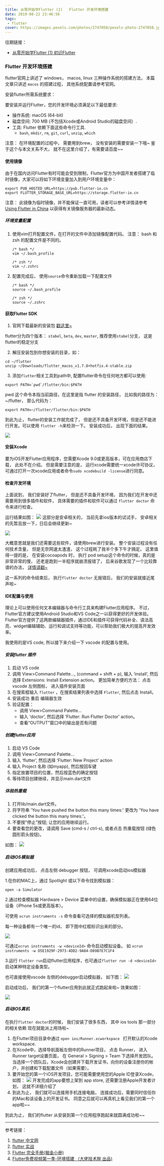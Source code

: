 ```yaml
---
title: 从零开始学Flutter (2)   Flutter 开发环境搭建
date: 2019-08-22 23:46:58
tags:
 - flutter
cover: https://images.pexels.com/photos/2747050/pexels-photo-2747050.jpeg?auto=compress&cs=tinysrgb&dpr=2&w=500
---
```


往期链接：

- [从零开始学Flutter (1) 初识Flutter](https://lucinexl.github.io/2019/08/21/flutter1/)


### Flutter 开发环境搭建

flutter官网上讲述了 windows， macos, linux 三种操作系统的搭建方法， 本篇文章只讲述 `macos` 的搭建过程， 其他系统配置请参考官网。

安装flutter所需系统要求：

要安装并运行Flutter，您的开发环境必须满足以下最低要求:
- 操作系统: macOS (64-bit)
- 磁盘空间: 700 MB (不包括Xcode或Android Studio的磁盘空间）.
- 工具: Flutter 依赖下面这些命令行工具.
   - `bash`, `mkdir`, `rm`, `git`, `curl`, `unzip`, `which`

注意： 在环境配置的过程中， 需要用到brew， 没有安装的需要安装一下哦~ 鉴于这个与本文关系不大， 就不在这里介绍了，有需要请百度~~


#### 使用镜像

由于在国内访问Flutter有时可能会受到限制，Flutter官方为中国开发者搭建了临时镜像，大家可以将如下环境变量加入到用户环境变量中：

```
export PUB_HOSTED_URL=https://pub.flutter-io.cn
export FLUTTER_STORAGE_BASE_URL=https://storage.flutter-io.cn
```

注意： 此镜像为临时镜像，并不能保证一直可用，读者可以参考详情请参考 [Using Flutter in China](https://github.com/flutter/flutter/wiki) 以获得有关镜像服务器的最新动态。

##### 环境变量配置

1. 使用vim打开配置文件，在打开的文件中添加镜像配置代码。
   注意： bash 和 zsh 的配置文件是不同的。

   ```
   /* bash */
   vim ~/.bash_profile

   /* zsh */
   vim ~/.zshrc
   ```

2. 配置完成后， 使用`source`命令重新加载一下配置文件
   ```
   /* bash */
   source ~/.bash_profile

   /* zsh */
   source ~/.zshrc
   ```

#### 获取Flutter SDK

1. 官网下载最新的安装包  [戳这里~](https://flutter.dev/docs/development/tools/sdk/releases?tab=macos#macos)

flutter分为四个版本： `stabel`, `beta`, `dev`, `master`, 推荐使用`stabel`分支， 这是flutter的稳定分支

2. 解压安装包到你想安装的目录，如：

```
cd ~/flutter
unzip ~/Downloads/flutter_macos_v1.7.8+hotfix.4-stable.zip
```

3. 添加`flutter`相关工具到path中, 配置flutter命令在任何地方都可以使用:

```
export PATH=`pwd`/flutter/bin:$PATH
```

pwd 这个命令本指当前路径，在这里是指 flutter 的安装路径， 比如我的路径为： ~/flutter， 那么代码为：
```
export PATH=~/flutter/flutter/bin:$PATH
```

到此为止， flutter的安装工作就完成了， 但是还不具备开发环境，但是还不能进行开发。可以使用 `flutter -h`来检测一下。
安装成功后， 出现下面的结果。


![](https://tva1.sinaimg.cn/large/007S8ZIlly1gf500cn5myj30u00zydx2.jpg)


#### 安装Xcode

 要为iOS开发Flutter应用程序，您需要Xcode 9.0或更高版本，可在应用商店下载， 此处不在介绍。 但是需要注意的是， 运行xcode需要统一xcode许可协议， 可通过打开一次xcode应用或者命令`sudo xcodebuild -license`进行同意。

#### 检查开发环境

上面说到， 我们安装好了flutter， 但是还不具备开发环境， 因为我们在开发中还需要用到很多插件和软件， 具体需要的插件和软件可以通过 `flutter doctor` 命令来进行检查。

运行结果如图：
![](https://tva1.sinaimg.cn/large/007S8ZIlly1gf500tivqzj31tc0os7qo.jpg)
这部分是安卓相关的， 当前先拿ios版本的试试手， 安卓相关的先暂且放一下，日后会继续更新~

![](https://tva1.sinaimg.cn/large/007S8ZIlly1gf501c0odnj312v0u04qp.jpg)

大概意思就是我们还需要这些软件，请使用brew进行安装。
整个安装过程没有任何技术含量， 但是无奈网速太渣渣， 这个过程耗了我半个多下午才搞定。
这里值得一提的是， 在安装cocoapods 时， 执行 pod setup这个命令的时候，真的是非常非常的慢， 还老是跑到一半程序就崩溃报错了， 后来谷歌发现了一个比较靠谱的办法， [详情请戳~](https://lucinexl.github.io/2019/08/22/pod-setup/)

这一系列的命令结束后， 执行`flutter doctor` 无报错后， 我们的安装就接近尾声啦~

#### IDE配置与使用

理论上可以使用任何文本编辑器与命令行工具来构建Flutter应用程序。 不过，Flutter官方建议使用Android Studio和VS Code之一以获得更好的开发体验。Flutter官方提供了这两款编辑器插件，通过IDE和插件可获得代码补全、语法高亮、widget编辑辅助、运行和调试支持等功能，可以帮助我们极大的提高开发效率。

我使用的是VS code, 所以接下来介绍一下 vscode 的配置与使用。

##### 安装flutter 插件

1. 启动 VS code
2. 调用 View>Command Palette..., (command + shift + p), 输入 ‘install’, 然后选择 Extensions: Install Extension action。
 更加简单方便的方法： 点击 vscode 左侧图标， 进入插件安装页面
3. 在搜索框输入 `flutter` ，在搜索结果列表中选择 `Flutter`, 然后点击 Install。
4. 安装成功 重启 编辑器生效
5. 验证配置：
   - 调用 View>Command Palette…
   - 输入 ‘doctor’, 然后选择 ‘Flutter: Run Flutter Doctor’ action。
   - 查看“OUTPUT”窗口中的输出是否有问题

##### 创建flutter应用

1. 启动 VS Code
2. 调用 View>Command Palette…
3. 输入 ‘flutter’, 然后选择 ‘Flutter: New Project’ action
4. 输入 Project 名称 (如myapp), 然后按回车键
5. 指定放置项目的位置，然后按蓝色的确定按钮
6. 等待项目创建继续，并显示main.dart文件

##### 体验热重载

1. 打开lib/main.dart文件。
2. 将字符串 'You have pushed the button this many times:' 更改为 'You have clicked the button this many times:'。
3. 不要按“停止”按钮; 让您的应用继续运行。
4. 要查看您的更改，请调用 Save (cmd-s / ctrl-s), 或者点击 热重载按钮 (绿色圆形箭头按钮)。

如图：
![](https://user-gold-cdn.xitu.io/2019/8/22/16cb9cedafbb7565?w=566&h=76&f=png&s=6096)

##### 启动IOS模拟器

创建应用成功后， 点击左侧 debugger 按钮， 可调用xcode启动ios模拟器

1.在你的MAC上，通过 Spotlight 或以下命令找到模拟器：

```
open -a Simulator
```

2.通过检查模拟器 Hardware > Device 菜单中的设置，确保模拟器正在使用64位设备（iPhone 5s或更高版本）。

  可使用 `xcrun instruments -s` 命令查看可选择的模拟器机型列表。

  每一种设备都有一个唯一的id， 即下图中红框标识出来的部分。

   ![](https://user-gold-cdn.xitu.io/2019/8/22/16cb9dd899b54087?w=1280&h=288&f=png&s=117877)

  可通过`xcrun instruments -w <deviceId>` 命令启动模拟设备。 如 `xcrun instruments -w D5E1929F-2973-4DD2-9A84-D89B7E7C1F4`

3.运行 `flutter run`启动flutter应用程序，也可通过`flutter run -d <deviceId> `启动某种特定设备类型。


也可直接使用vscode 左侧的debugger启动模拟器， 如下图：
![](https://user-gold-cdn.xitu.io/2019/8/22/16cb9ca245470940?w=1848&h=1004&f=png&s=238331)

启动成功后， 我们的第一个flutter应用到此就正式跑起来啦~   效果如图：

![](https://user-gold-cdn.xitu.io/2019/8/22/16cb9cc4c5b3ec34?w=762&h=1622&f=png&s=92542)


##### 启动IOS真机

在执行`flutter doctor`的时候， 我们安装了很多东西， 其中 ios tools 那一部分的相关依赖 现在就能派上用场啦~

1. 在Flutter项目目录中通过 `open ios/Runner.xcworkspace ` 打开默认的Xcode workspace.
2. 在Xcode中，选择导航面板左侧中的Runner项目， 点击 Runner， 进入Runner target设置页面， 在 General > Signing > Team 下选择开发团队。 当选择一个团队后，Xcode会创建并下载开发证书，向你的设备注册你的帐户，并创建和下载配置文件（如果需要）。
3. 要开始您的第一个iOS开发项目，您可能需要使用您的Apple ID登录Xcode， 如图：
![](https://cdn.jsdelivr.net/gh/flutterchina/flutter-in-action/docs/imgs/1-5.png)
开发完成的app要想上架到 app store, 还需要注册Apple开发者计划， 这就不详细介绍了
4. 到此为止， 我们就可以连接用手机连接电脑， 连接成功后，需要同时信任你的Mac和该设备上的开发证书。 同意之后就可以再真机上看见我们的第一个app啦~~

到此为止， 我们的flutter 从安装到第一个应用程序跑起来就圆满成功啦~~

----
参考链接：

   1. [flutter 中文网](https://flutterchina.club/)
   2. [flutter 实战](https://book.flutterchina.club/)
   3. [Flutter 完全手册(掘金小册)](https://juejin.im/book/5c5423ef6fb9a049cd54a213)
   4. [Flutter免费视频第一季-环境搭建  （大佬技术胖 出品)](https://jspang.com/posts/2019/01/20/flutter-base.html)